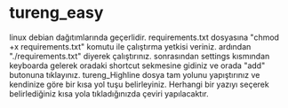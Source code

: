 # tureng_easy
linux debian dağıtımlarında geçerlidir.
requirements.txt dosyasına "chmod +x requirements.txt" komutu ile  çalıştırma yetkisi veriniz.
ardından "./requirements.txt" diyerek çalıştırınız.
sonrasından settings kısmından keyboarda gelerek oradaki shortcut sekmesine gidiniz ve orada "add" butonuna tıklayınız.
tureng_Highline dosya tam yolunu yapıştırınız ve kendinize göre bir kısa yol tuşu belirleyiniz.
Herhangi bir yazıyı seçerek belirlediğiniz kısa yola tıkladığınızda çeviri yapılacaktır.
